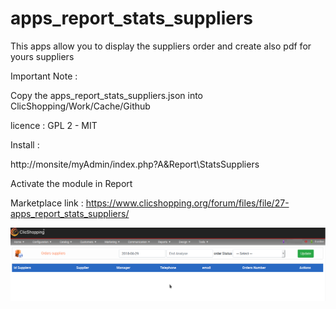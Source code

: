# apps_report_stats_suppliers

This apps allow you to display the suppliers order and create also pdf for yours suppliers

Important Note :

Copy the apps_report_stats_suppliers.json into ClicShopping/Work/Cache/Github

licence  : GPL 2 - MIT

Install :

http://monsite/myAdmin/index.php?A&Report\StatsSuppliers

Activate the module in Report

Marketplace link : https://www.clicshopping.org/forum/files/file/27-apps_report_stats_suppliers/


![suppliers](https://github.com/ClicShoppingOfficialModulesV3/apps_report_stats_suppliers/blob/master/ModuleInfosJson/supplier.png)


